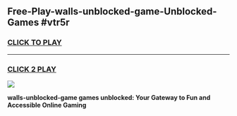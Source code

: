 
## Free-Play-walls-unblocked-game-Unblocked-Games #vtr5r
<h3>
<a href="https://news.freeplayer.one?title=walls-unblocked-game&ref=8M">CLICK TO PLAY</a></h3>
<hr>

<h3>
<a href="https://news.freeplayer.one?title=walls-unblocked-game&ref=8M">CLICK 2 PLAY</a>
  
</h3>

<a href="https://news.freeplayer.one?title=walls-unblocked-game&ref=8M"><img src="https://clearcache.store/games.png"></a>


**walls-unblocked-game games unblocked: Your Gateway to Fun and Accessible Online Gaming**
